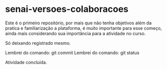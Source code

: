 # senai-versoes-colaboracoes

Este é o primeiro repositório, por mais que não tenha objetivos além da pratica e familiarização a plataforma, é muito importante para esse começo, ainda mais considerando sua importância para a atividade no curso.

Só deixando registrado mesmo.

Lembrei do comando: git commit
Lembrei do comando: git status

Atividade concluída.
